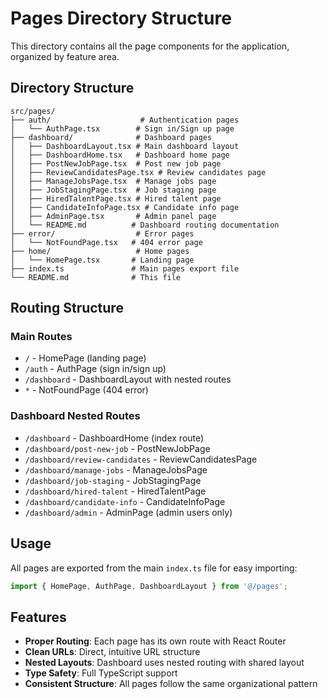 # Pages Directory Structure

This directory contains all the page components for the application, organized by feature area.

## Directory Structure

```
src/pages/
├── auth/                    # Authentication pages
│   └── AuthPage.tsx        # Sign in/Sign up page
├── dashboard/              # Dashboard pages
│   ├── DashboardLayout.tsx # Main dashboard layout
│   ├── DashboardHome.tsx   # Dashboard home page
│   ├── PostNewJobPage.tsx  # Post new job page
│   ├── ReviewCandidatesPage.tsx # Review candidates page
│   ├── ManageJobsPage.tsx  # Manage jobs page
│   ├── JobStagingPage.tsx  # Job staging page
│   ├── HiredTalentPage.tsx # Hired talent page
│   ├── CandidateInfoPage.tsx # Candidate info page
│   ├── AdminPage.tsx       # Admin panel page
│   └── README.md          # Dashboard routing documentation
├── error/                  # Error pages
│   └── NotFoundPage.tsx   # 404 error page
├── home/                   # Home pages
│   └── HomePage.tsx       # Landing page
├── index.ts               # Main pages export file
└── README.md              # This file
```

## Routing Structure

### Main Routes

- `/` - HomePage (landing page)
- `/auth` - AuthPage (sign in/sign up)
- `/dashboard` - DashboardLayout with nested routes
- `*` - NotFoundPage (404 error)

### Dashboard Nested Routes

- `/dashboard` - DashboardHome (index route)
- `/dashboard/post-new-job` - PostNewJobPage
- `/dashboard/review-candidates` - ReviewCandidatesPage
- `/dashboard/manage-jobs` - ManageJobsPage
- `/dashboard/job-staging` - JobStagingPage
- `/dashboard/hired-talent` - HiredTalentPage
- `/dashboard/candidate-info` - CandidateInfoPage
- `/dashboard/admin` - AdminPage (admin users only)

## Usage

All pages are exported from the main `index.ts` file for easy importing:

```typescript
import { HomePage, AuthPage, DashboardLayout } from '@/pages';
```

## Features

- **Proper Routing**: Each page has its own route with React Router
- **Clean URLs**: Direct, intuitive URL structure
- **Nested Layouts**: Dashboard uses nested routing with shared layout
- **Type Safety**: Full TypeScript support
- **Consistent Structure**: All pages follow the same organizational pattern
